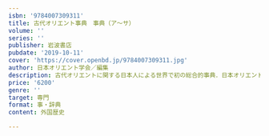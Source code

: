 ```yaml
---
isbn: '9784007309311'
title: 古代オリエント事典　事典（ア～サ）
volume: ''
series: ''
publisher: 岩波書店
pubdate: '2019-10-11'
cover: 'https://cover.openbd.jp/9784007309311.jpg'
author: 日本オリエント学会／編集
description: 古代オリエントに関する日本人による世界で初の総合的事典．日本オリエント学会が総力を挙げて編集．
price: '6200'
genre: ''
target: 専門
format: 事・辞典
content: 外国歴史

---
```

